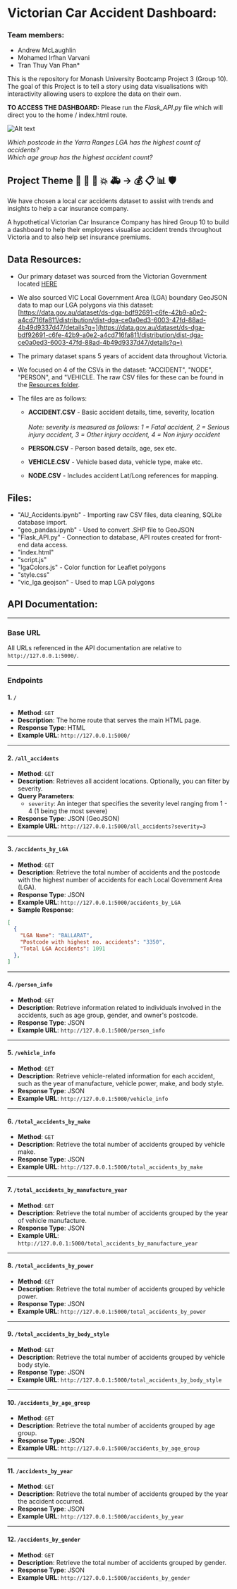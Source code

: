 # Victorian Car Accident Dashboard: 
### Team members: 
 - Andrew McLaughlin
 - Mohamed Irfhan Varvani
 - Tran Thuy Van Phan*

This is the repository for Monash University Bootcamp Project 3 (Group 10).
The goal of this Project is to tell a story using data visualisations with interactivity allowing users to explore the data on their own. 

**TO ACCESS THE DASHBOARD:** Please run the *Flask_API.py* file which will direct you to the home / index.html route.

![Alt text](../victoria-car-accident-dashboard/images/dashboard.png "Dashboard example")

*Which postcode in the Yarra Ranges LGA has the highest count of accidents?*  <br>
*Which age group has the highest accident count?*  <br>

## Project Theme 🚗 🚦 🚸  💥 🚑  →  💰 📋 📊 🛡️ 
We have chosen a local car accidents dataset to assist with trends and insights to help a car insurance company.

A hypothetical Victorian Car Insurance Company has hired Group 10 to build a dashboard to help their employees visualise accident trends throughout Victoria and to also help set insurance premiums. 

## Data Resources:
 - Our primary dataset was sourced from the Victorian Government located [HERE](https://discover.data.vic.gov.au/dataset/crash-stats-data-extract/resource/f9c7c05a-19e9-4593-aa2c-960a9c97b858)
 - We also sourced VIC Local Government Area (LGA) boundary GeoJSON data to map our LGA polygons via this dataset:  <br>
 [https://data.gov.au/dataset/ds-dga-bdf92691-c6fe-42b9-a0e2-a4cd716fa811/distribution/dist-dga-ce0a0ed3-6003-47fd-88ad-4b49d9337d47/details?q=](https://data.gov.au/dataset/ds-dga-bdf92691-c6fe-42b9-a0e2-a4cd716fa811/distribution/dist-dga-ce0a0ed3-6003-47fd-88ad-4b49d9337d47/details?q=)  <br>
 - The primary dataset spans 5 years of accident data throughout Victoria.
 - We focused on 4 of the CSVs in the dataset: "ACCIDENT", "NODE", "PERSON", and "VEHICLE. The raw CSV files for these can be found in the [Resources folder](https://github.com/amcl11/Project_3_Group_10/tree/main/Resources).
 - The files are as follows:

      - **ACCIDENT.CSV** - Basic accident details, time, severity, location <br>
        <br>
        *Note: severity is measured as follows: 1 = Fatal accident,  2 = Serious injury accident,  3 = Other injury accident, 4 = Non injury accident*
      
      - **PERSON.CSV** - Person based details, age, sex etc.
      
      - **VEHICLE.CSV** - Vehicle based data, vehicle type, make etc.
      
      - **NODE.CSV** - Includes accident Lat/Long references for mapping.

## Files:
 - "AU_Accidents.ipynb" - Importing raw CSV files, data cleaning, SQLite database import.
 - "geo_pandas.ipynb" - Used to convert .SHP file to GeoJSON
 - "Flask_API.py" - Connection to database, API routes created for front-end data access.
 - "index.html"
 - "script.js"
 - "lgaColors.js" - Color function for Leaflet polygons
 - "style.css"
 - "vic_lga.geojson" - Used to map LGA polygons 

## API Documentation:
---

### Base URL
All URLs referenced in the API documentation are relative to `http://127.0.0.1:5000/`.

---

### Endpoints

#### 1. `/`
- **Method**: `GET`
- **Description**: The home route that serves the main HTML page.
- **Response Type**: HTML
- **Example URL**: `http://127.0.0.1:5000/`

---

#### 2. `/all_accidents`
- **Method**: `GET`
- **Description**: Retrieves all accident locations. Optionally, you can filter by severity.
- **Query Parameters**: 
  - `severity`: An integer that specifies the severity level ranging from 1 - 4 (1 being the most severe)
- **Response Type**: JSON (GeoJSON)
- **Example URL**: `http://127.0.0.1:5000/all_accidents?severity=3`

---

#### 3. `/accidents_by_LGA`
- **Method**: `GET`
- **Description**: Retrieve the total number of accidents and the postcode with the highest number of accidents for each Local Government Area (LGA).
- **Response Type**: JSON
- **Example URL**: `http://127.0.0.1:5000/accidents_by_LGA`
- **Sample Response**:

```json
[
  {
    "LGA Name": "BALLARAT",
    "Postcode with highest no. accidents": "3350",
    "Total LGA Accidents": 1091
  },
]
```

---

#### 4. `/person_info`
- **Method**: `GET`
- **Description**: Retrieve information related to individuals involved in the accidents, such as age group, gender, and owner's postcode.
- **Response Type**: JSON
- **Example URL**: `http://127.0.0.1:5000/person_info`

---

#### 5. `/vehicle_info`
- **Method**: `GET`
- **Description**: Retrieve vehicle-related information for each accident, such as the year of manufacture, vehicle power, make, and body style.
- **Response Type**: JSON
- **Example URL**: `http://127.0.0.1:5000/vehicle_info`

---

#### 6. `/total_accidents_by_make`
- **Method**: `GET`
- **Description**: Retrieve the total number of accidents grouped by vehicle make.
- **Response Type**: JSON
- **Example URL**: `http://127.0.0.1:5000/total_accidents_by_make`

---

#### 7. `/total_accidents_by_manufacture_year`
- **Method**: `GET`
- **Description**: Retrieve the total number of accidents grouped by the year of vehicle manufacture.
- **Response Type**: JSON
- **Example URL**: `http://127.0.0.1:5000/total_accidents_by_manufacture_year`

---

#### 8. `/total_accidents_by_power`
- **Method**: `GET`
- **Description**: Retrieve the total number of accidents grouped by vehicle power.
- **Response Type**: JSON
- **Example URL**: `http://127.0.0.1:5000/total_accidents_by_power`

---

#### 9. `/total_accidents_by_body_style`
- **Method**: `GET`
- **Description**: Retrieve the total number of accidents grouped by vehicle body style.
- **Response Type**: JSON
- **Example URL**: `http://127.0.0.1:5000/total_accidents_by_body_style`

---

#### 10. `/accidents_by_age_group`
- **Method**: `GET`
- **Description**: Retrieve the total number of accidents grouped by age group.
- **Response Type**: JSON
- **Example URL**: `http://127.0.0.1:5000/accidents_by_age_group`

---

#### 11. `/accidents_by_year`
- **Method**: `GET`
- **Description**: Retrieve the total number of accidents grouped by the year the accident occurred.
- **Response Type**: JSON
- **Example URL**: `http://127.0.0.1:5000/accidents_by_year`

---

#### 12. `/accidents_by_gender`
- **Method**: `GET`
- **Description**: Retrieve the total number of accidents grouped by gender.
- **Response Type**: JSON
- **Example URL**: `http://127.0.0.1:5000/accidents_by_gender`
